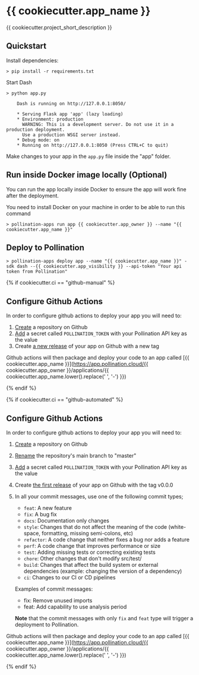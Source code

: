 # {{ cookiecutter.app_name }}

{{ cookiecutter.project_short_description }}

## Quickstart

Install dependencies:

```
> pip install -r requirements.txt
```

Start Dash

```
> python app.py

    Dash is running on http://127.0.0.1:8050/

    * Serving Flask app 'app' (lazy loading)
    * Environment: production
      WARNING: This is a development server. Do not use it in a production deployment.
      Use a production WSGI server instead.
    * Debug mode: on
    * Running on http://127.0.0.1:8050 (Press CTRL+C to quit)

```

Make changes to your app in the `app.py` file inside the "app" folder.

## Run inside Docker image locally (Optional)

You can run the app locally inside Docker to ensure the app will work fine after the deployment.

You need to install Docker on your machine in order to be able to run this command

```
> pollination-apps run app {{ cookiecutter.app_owner }} --name "{{ cookiecutter.app_name }}"
```

## Deploy to Pollination

```
> pollination-apps deploy app --name "{{ cookiecutter.app_name }}" -sdk dash --{{ cookiecutter.app_visibility }} --api-token "Your api token from Pollination"
```

{% if cookiecutter.ci == "github-manual" %}

## Configure Github Actions

In order to configure github actions to deploy your app you will need to:

1. [Create](https://docs.github.com/en/get-started/quickstart/create-a-repo) a repository on Github
2. [Add](https://docs.github.com/en/actions/security-guides/encrypted-secrets) a secret called `POLLINATION_TOKEN` with your Pollination API key as the value
3. Create [a new release](https://docs.github.com/en/repositories/releasing-projects-on-github/managing-releases-in-a-repository) of your app on Github with a new tag

Github actions will then package and deploy your code to an app called [{{ cookiecutter.app_name }}](https://app.pollination.cloud/{{ cookiecutter.app_owner }}/applications/{{ cookiecutter.app_name.lower().replace(' ', '-') }})

{% endif %}

{% if cookiecutter.ci == "github-automated" %}

## Configure Github Actions

In order to configure github actions to deploy your app you will need to:

1. [Create](https://docs.github.com/en/get-started/quickstart/create-a-repo) a repository on Github
2. [Rename](https://docs.github.com/en/repositories/creating-and-managing-repositories/renaming-a-repository) the repository's main branch to "master"
3. [Add](https://docs.github.com/en/actions/security-guides/encrypted-secrets) a secret called `POLLINATION_TOKEN` with your Pollination API key as the value
4. Create [the first release](https://docs.github.com/en/repositories/releasing-projects-on-github/managing-releases-in-a-repository) of your app on Github with the tag v0.0.0
5. In all your commit messages, use one of the following commit types;

   - `feat`: A new feature
   - `fix`: A bug fix
   - `docs`: Documentation only changes
   - `style`: Changes that do not affect the meaning of the code (white-space, formatting, missing semi-colons, etc)
   - `refactor`: A code change that neither fixes a bug nor adds a feature
   - `perf`: A code change that improves performance or size
   - `test`: Adding missing tests or correcting existing tests
   - `chore`: Other changes that don't modify src/test/
   - `build`: Changes that affect the build system or external dependencies (example: changing the version of a dependency)
   - `ci`: Changes to our CI or CD pipelines

   Examples of commit messages:

   - fix: Remove unused imports
   - feat: Add capability to use analysis period

   **Note** that the commit messages with only `fix` and `feat` type will trigger a deployment to Pollination.

Github actions will then package and deploy your code to an app called [{{ cookiecutter.app_name }}](https://app.pollination.cloud/{{ cookiecutter.app_owner }}/applications/{{ cookiecutter.app_name.lower().replace(' ', '-') }})

{% endif %}
